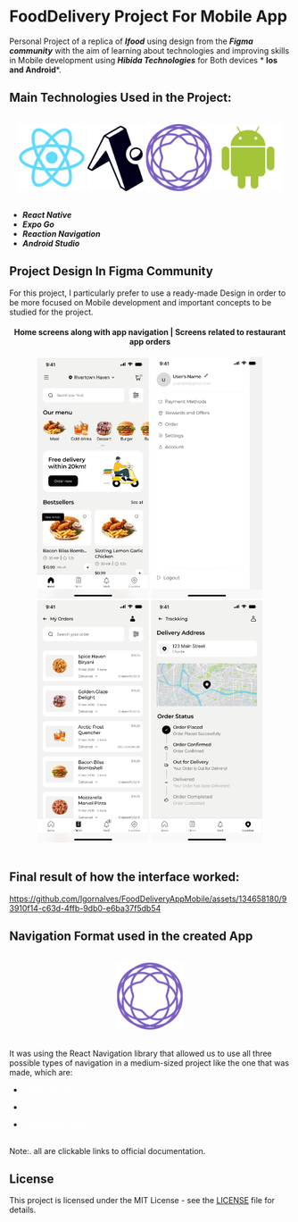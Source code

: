 # FoodDelivery Project For Mobile App

Personal Project of a replica of ***Ifood*** using design from the ***Figma community*** with the aim of learning about technologies and improving skills in Mobile development using ***Hibida Technologies*** for Both devices * **Ios and Android***.

## Main Technologies Used in the Project:

<br>

<div style="display: inline_block" align="center">

<img alt="React-Native" width="120" src="https://raw.githubusercontent.com/devicons/devicon/master/icons/react/react-original.svg">
<img alt="React-Native" width="100" src="./src/global/images/ExpoGo.png">
<img alt="React-Native" width="120" src="https://raw.githubusercontent.com/devicons/devicon/master/icons/reactnavigation/reactnavigation-original.svg">
<img alt="React-Native" width="120" src="https://raw.githubusercontent.com/devicons/devicon/master/icons/android/android-original.svg">

</div>

<br>

* ***React Native***
* ***Expo Go***
* ***Reaction Navigation***
* ***Android Studio***

## Project Design In Figma Community

For this project, I particularly prefer to use a ready-made Design in order to be more focused on Mobile development and important concepts to be studied for the project.

<div style="display: inline_block" align="center">

<h4>Home screens along with app navigation | Screens related to restaurant app orders</h4>
<img alt="page-home" width="200" src="./src/global/images/Home.png">
<img alt="sideBar" width="200" src="./src/global/images/Sidebar.png">
<img alt="order-page" width="200" src="./src/global/images/Order page.png">
<img alt="React-Native" width="200" src="./src/global/images/Acompanhado pedido.png">

</div>

<br>

## Final result of how the interface worked:

https://github.com/Igornalves/FoodDeliveryAppMobile/assets/134658180/93910f14-c63d-4ffb-9db0-e6ba37f5db54

## Navigation Format used in the created App

<br>

<div style="display: inline_block" align="center">
<img alt="React-Native" width="120" src="https://raw.githubusercontent.com/devicons/devicon/master/icons/reactnavigation/reactnavigation-original.svg">
</div>

<br>

It was using the React Navigation library that allowed us to use all three possible types of navigation in a medium-sized project like the one that was made, which are:

* <a href='https://reactnavigation.org/docs/stack-navigator' style="color: white">Stack Navigator</a>

* <a href='https://reactnavigation.org/docs/bottom-tab-navigator' style="color: white">Bottom Tabs Navigator</a>

* <a href='https://reactnavigation.org/docs/drawer-navigator' style="color: white">Drawer Navigator</a>

<br>
Note:. all are clickable links to official documentation.

## License

This project is licensed under the MIT License - see the [LICENSE](./LICENSE) file for details.
